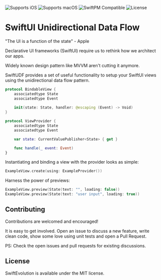 ![Supports iOS](https://img.shields.io/badge/iOS-Supported-blue.svg)
![Supports macOS](https://img.shields.io/badge/macOS-Supported-blue.svg)
![SwiftPM Compatible](https://img.shields.io/badge/SwiftPM-Compatible-brightgreen.svg)
![License](https://img.shields.io/badge/license-MIT-green)

# SwiftUI Unidirectional Data Flow

"The UI is a function of the state" - Apple

Declarative UI frameworks (SwiftUI) require us to rethink how we architect our apps.

Widely known design pattern like MVVM aren't cutting it anymore.

SwiftUDF provides a set of useful functionality to setup your SwiftUI views using the unidirectional data flow pattern.

```swift
protocol BindableView {
    associatedtype State
    associatedtype Event
    
    init(state: State, handler: @escaping (Event) -> Void)
}
```

```swift
protocol ViewProvider {
    associatedtype State
    associatedtype Event

    var state: CurrentValuePublisher<State> { get }

    func handle(_ event: Event)
}
```

Instantiating and binding a view with the provider looks as simple:
 
```swift
ExampleView.create(using: ExampleProvider())
```

Harness the power of previews:

```swift
ExampleView.preview(State(text: "", loading: false))
ExampleView.preview(State(text: "user input", loading: true))
```

## Contributing

Contributions are welcomed and encouraged!

It is easy to get involved. Open an issue to discuss a new feature, write clean code, show some love using unit tests and open a Pull Request.

PS: Check the open issues and pull requests for existing discussions.

## License

SwiftEvolution is available under the MIT license.
